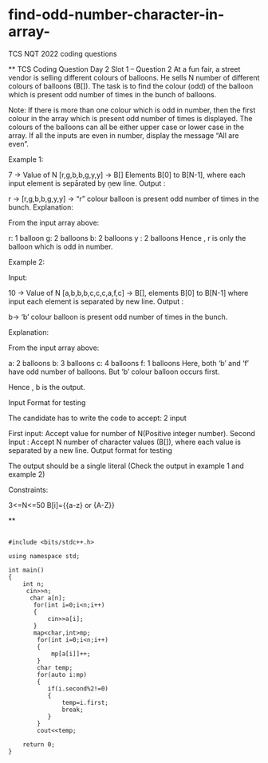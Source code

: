 # find-odd-number-character-in-array-
TCS NQT 2022 coding questions

**
TCS Coding Question Day 2 Slot 1 – Question 2
At a fun fair, a street vendor is selling different colours of balloons. He sells N number of different colours of balloons (B[]). The task is to find the colour (odd) of the balloon which is present odd number of times in the bunch of balloons.

Note: If there is more than one colour which is odd in number, then the first colour in the array which is present odd number of times is displayed. The colours of the balloons can all be either upper case or lower case in the array. If all the inputs are even in number, display the message “All are even”.

Example 1:

7  -> Value of N
[r,g,b,b,g,y,y]  -> B[] Elements B[0] to B[N-1], where each input element is sepārated by ṉew line.
Output :

r -> [r,g,b,b,g,y,y]  -> “r” colour balloon is present odd number of times in the bunch.
Explanation:

From the input array above:

r: 1 balloon 
g: 2 balloons
b:  2 balloons
y : 2 balloons 
Hence , r is only the balloon which is odd in number.

Example 2:

Input:

10 -> Value of N
[a,b,b,b,c,c,c,a,f,c] -> B[], elements B[0] to B[N-1] where input each element is separated by new line.
Output :

b-> ‘b’ colour balloon is present odd number of times in the bunch.

Explanation:

From the input array above:

a: 2 balloons
b: 3 balloons 
c: 4 balloons 
f: 1 balloons 
Here, both ‘b’ and ‘f’ have odd number of balloons. But ‘b’ colour balloon occurs first.

Hence , b is the output.

Input Format for testing

The candidate has to write the code to accept: 2 input 

First input: Accept value for number of N(Positive integer number).
Second Input : Accept N number of character values (B[]), where each value is separated by a new line.
Output format for testing

The output should be a single literal (Check the output in example 1 and example 2)

Constraints:

3<=N<=50
B[i]={{a-z} or {A-Z}}

**

```

#include <bits/stdc++.h>

using namespace std;

int main()
{
    int n;
     cin>>n;
      char a[n];
       for(int i=0;i<n;i++)
       {
           cin>>a[i];
       }
       map<char,int>mp;
        for(int i=0;i<n;i++)
        {
            mp[a[i]]++;
        }
        char temp;
        for(auto i:mp)
        {
           if(i.second%2!=0)
           {
               temp=i.first;
               break;
           }
        }
        cout<<temp;

    return 0;
}
